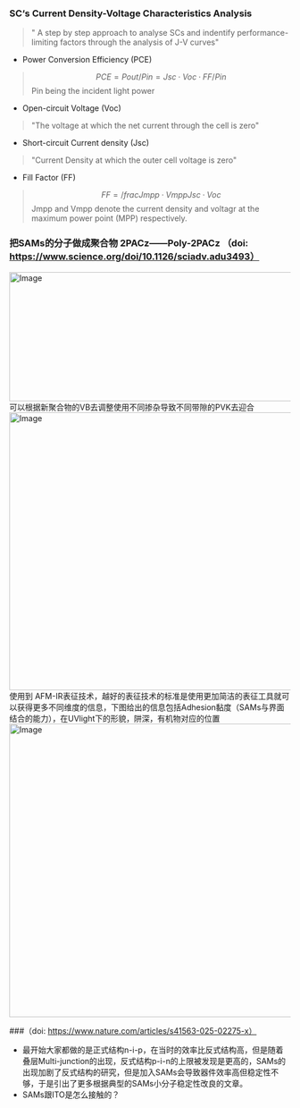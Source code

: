 ### SC‘s Current Density-Voltage Characteristics Analysis
>" A step by step approach to analyse SCs and indentify performance-limiting factors through the analysis of J-V curves"
-  Power Conversion Efficiency (PCE)
> $$PCE = Pout/Pin = Jsc · Voc · FF/ Pin$$
> Pin being the incident light power 
- Open-circuit Voltage (Voc)
>"The voltage at which the net current through the cell is zero"
- Short-circuit Current density (Jsc)
>"Current Density at which the outer cell voltage is zero"
- Fill Factor (FF) 
> $$FF = /frac{Jmpp·Vmpp}{Jsc·Voc}$$
>Jmpp and Vmpp denote the current density and voltagr at the maximum power point (MPP) respectively.

### 把SAMs的分子做成聚合物 2PACz——Poly-2PACz （doi: https://www.science.org/doi/10.1126/sciadv.adu3493）
<img width="762" height="231" alt="Image" src="https://github.com/user-attachments/assets/6cf3f50d-c1fc-4c80-9895-5f854ba214de" />
可以根据新聚合物的VB去调整使用不同掺杂导致不同带隙的PVK去迎合
<img width="870" height="497" alt="Image" src="https://github.com/user-attachments/assets/85166df8-a2fe-4419-b1f4-e7bc7347221e" />
使用到 AFM-IR表征技术，越好的表征技术的标准是使用更加简洁的表征工具就可以获得更多不同维度的信息，下图给出的信息包括Adhesion黏度（SAMs与界面结合的能力），在UVlight下的形貌，阱深，有机物对应的位置
<img width="983" height="525" alt="Image" src="https://github.com/user-attachments/assets/4ef7319e-392a-4acf-949e-8f33c28e534e" />

###（doi: https://www.nature.com/articles/s41563-025-02275-x）
- 最开始大家都做的是正式结构n-i-p，在当时的效率比反式结构高，但是随着叠层Multi-junction的出现，反式结构p-i-n的上限被发现是更高的，SAMs的出现加剧了反式结构的研究，但是加入SAMs会导致器件效率高但稳定性不够，于是引出了更多根据典型的SAMs小分子稳定性改良的文章。
- SAMs跟ITO是怎么接触的？